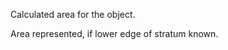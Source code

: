 Calculated area for the object.


<!-- comment -->


Area represented, if lower edge of stratum known.


